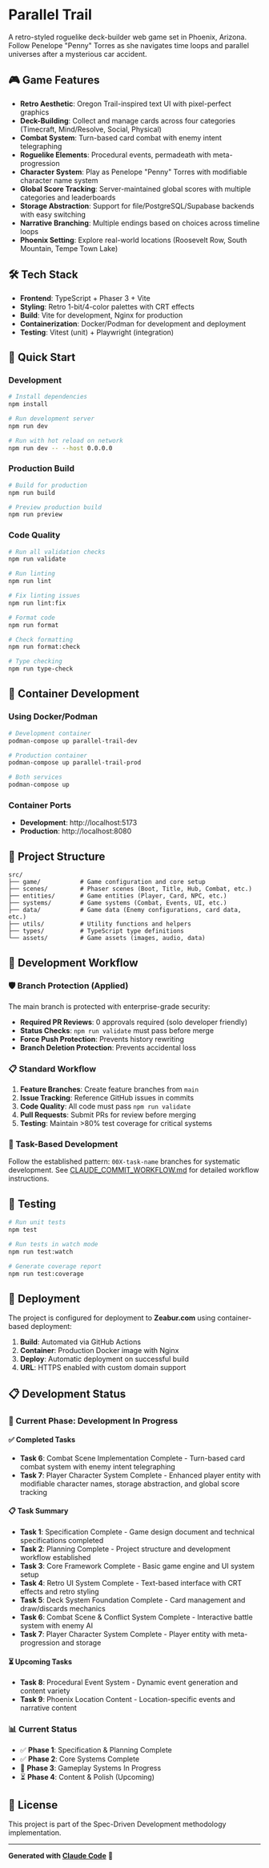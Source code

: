# Parallel Trail

A retro-styled roguelike deck-builder web game set in Phoenix, Arizona. Follow Penelope "Penny" Torres as she navigates time loops and parallel universes after a mysterious car accident.

## 🎮 Game Features

- **Retro Aesthetic**: Oregon Trail-inspired text UI with pixel-perfect graphics
- **Deck-Building**: Collect and manage cards across four categories (Timecraft, Mind/Resolve, Social, Physical)
- **Combat System**: Turn-based card combat with enemy intent telegraphing
- **Roguelike Elements**: Procedural events, permadeath with meta-progression
- **Character System**: Play as Penelope "Penny" Torres with modifiable character name system
- **Global Score Tracking**: Server-maintained global scores with multiple categories and leaderboards
- **Storage Abstraction**: Support for file/PostgreSQL/Supabase backends with easy switching
- **Narrative Branching**: Multiple endings based on choices across timeline loops
- **Phoenix Setting**: Explore real-world locations (Roosevelt Row, South Mountain, Tempe Town Lake)

## 🛠️ Tech Stack

- **Frontend**: TypeScript + Phaser 3 + Vite
- **Styling**: Retro 1-bit/4-color palettes with CRT effects
- **Build**: Vite for development, Nginx for production
- **Containerization**: Docker/Podman for development and deployment
- **Testing**: Vitest (unit) + Playwright (integration)

## 🚀 Quick Start

### Development
```bash
# Install dependencies
npm install

# Run development server
npm run dev

# Run with hot reload on network
npm run dev -- --host 0.0.0.0
```

### Production Build
```bash
# Build for production
npm run build

# Preview production build
npm run preview
```

### Code Quality
```bash
# Run all validation checks
npm run validate

# Run linting
npm run lint

# Fix linting issues
npm run lint:fix

# Format code
npm run format

# Check formatting
npm run format:check

# Type checking
npm run type-check
```

## 🐳 Container Development

### Using Docker/Podman
```bash
# Development container
podman-compose up parallel-trail-dev

# Production container
podman-compose up parallel-trail-prod

# Both services
podman-compose up
```

### Container Ports
- **Development**: http://localhost:5173
- **Production**: http://localhost:8080

## 📁 Project Structure

```
src/
├── game/           # Game configuration and core setup
├── scenes/         # Phaser scenes (Boot, Title, Hub, Combat, etc.)
├── entities/       # Game entities (Player, Card, NPC, etc.)
├── systems/        # Game systems (Combat, Events, UI, etc.)
├── data/           # Game data (Enemy configurations, card data, etc.)
├── utils/          # Utility functions and helpers
├── types/          # TypeScript type definitions
└── assets/         # Game assets (images, audio, data)
```

## 🎯 Development Workflow

### 🛡️ Branch Protection (Applied)
The main branch is protected with enterprise-grade security:
- **Required PR Reviews**: 0 approvals required (solo developer friendly)
- **Status Checks**: `npm run validate` must pass before merge
- **Force Push Protection**: Prevents history rewriting
- **Branch Deletion Protection**: Prevents accidental loss

### 📋 Standard Workflow
1. **Feature Branches**: Create feature branches from `main`
2. **Issue Tracking**: Reference GitHub issues in commits
3. **Code Quality**: All code must pass `npm run validate`
4. **Pull Requests**: Submit PRs for review before merging
5. **Testing**: Maintain >80% test coverage for critical systems

### 🚀 Task-Based Development
Follow the established pattern: `00X-task-name` branches for systematic development.
See [CLAUDE_COMMIT_WORKFLOW.md](CLAUDE_COMMIT_WORKFLOW.md) for detailed workflow instructions.

## 🧪 Testing

```bash
# Run unit tests
npm test

# Run tests in watch mode
npm run test:watch

# Generate coverage report
npm run test:coverage
```

## 🚀 Deployment

The project is configured for deployment to **Zeabur.com** using container-based deployment:

1. **Build**: Automated via GitHub Actions
2. **Container**: Production Docker image with Nginx
3. **Deploy**: Automatic deployment on successful build
4. **URL**: HTTPS enabled with custom domain support

## 📋 Development Status

### 🚧 Current Phase: Development In Progress

#### ✅ Completed Tasks
- **Task 6**: Combat Scene Implementation Complete - Turn-based card combat system with enemy intent telegraphing
- **Task 7**: Player Character System Complete - Enhanced player entity with modifiable character names, storage abstraction, and global score tracking

#### 📋 Task Summary
- **Task 1**: Specification Complete - Game design document and technical specifications completed
- **Task 2**: Planning Complete - Project structure and development workflow established
- **Task 3**: Core Framework Complete - Basic game engine and UI system setup
- **Task 4**: Retro UI System Complete - Text-based interface with CRT effects and retro styling
- **Task 5**: Deck System Foundation Complete - Card management and draw/discards mechanics
- **Task 6**: Combat Scene & Conflict System Complete - Interactive battle system with enemy AI
- **Task 7**: Player Character System Complete - Player entity with meta-progression and storage

#### ⏳ Upcoming Tasks
- **Task 8**: Procedural Event System - Dynamic event generation and content variety
- **Task 9**: Phoenix Location Content - Location-specific events and narrative content

### 📊 Current Status
- ✅ **Phase 1**: Specification & Planning Complete  
- ✅ **Phase 2**: Core Systems Complete
- 🚧 **Phase 3**: Gameplay Systems In Progress
- ⏳ **Phase 4**: Content & Polish (Upcoming)

## 📝 License

This project is part of the Spec-Driven Development methodology implementation.

---

**Generated with [Claude Code](https://claude.ai/code)** 🤖